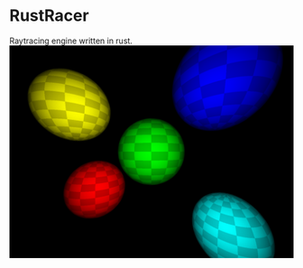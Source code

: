 # RustRacer

Raytracing engine written in rust.
![Alt text](images/spheres.png?raw=true "The spheres")
